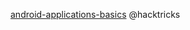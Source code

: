 
[android-applications-basics](https://book.hacktricks.xyz/mobile-pentesting/android-app-pentesting/android-applications-basics)  @hacktricks
